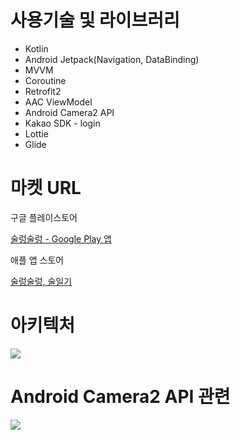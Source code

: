 # 사용기술 및 라이브러리

- Kotlin
- Android Jetpack(Navigation, DataBinding)
- MVVM
- Coroutine
- Retrofit2
- AAC ViewModel
- Android Camera2 API
- Kakao SDK - login
- Lottie
- Glide

# 마켓 URL

구글 플레이스토어

[술렁술렁 - Google Play 앱](https://play.google.com/store/apps/details?id=com.rummy.sulung&hl=ko-KR)

애플 앱 스토어

[‎술렁술렁, 술일기](https://apps.apple.com/kr/app/술렁술렁-술일기/id1670605079)

# 아키텍처

![](https://velog.velcdn.com/images/philipy/post/1b77c8a1-01cd-4849-8cf3-a1e81e5bd2a7/image.png)

# Android Camera2 API 관련
![](https://velog.velcdn.com/images/philipy/post/cc654226-4022-41c9-9cc4-21676ccd8a2f/image.png)